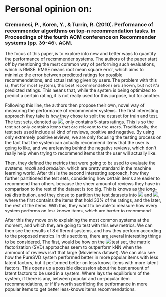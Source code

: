 # Personal opinion on:

### Cremonesi, P., Koren, Y., & Turrin, R. (2010). Performance of recommender algorithms on top-n recommendation tasks. In Proceedings of the fourth ACM conference on Recommender systems (pp. 39-46). ACM.

The focus of this paper, is to explore into new and better ways to quantify the performance of recommender systems. The authors of the paper start off by mentioning the most common way of performing such evaluations, which is RMSE. RMSE means root mean square error, which aims to minimize the error between predicted ratings for possible recommendations, and actual rating given by users. The problem with this is, that for most systems, the best recommendations are shown, but not it's predicted ratings. This means that, while the system is being optimized to predict a certain rating, it is not really used for this purpose, but for another.

Following this line, the authors then propose their own, novel way of measuring the performance of recommender systems. The first interesting approach they take is how they chose to split the dataset for train and test. The test sets, denoted as <img src="https://render.githubusercontent.com/render/math?math=T">, only contains 5-stars ratings. This is so the test set only contains items that are relevant to the users. Traditionally, the test sets used include all kind of reviews, positive and negative. By using only extremely positive reviews, we are only focusing the testing process on the fact that the system can actually recommend items that the user is going to like, and we are leaving behind the negative reviews, which don't really help when trying to recommend items that the user will actually like.

Then, they defined the metrics that were going to be used to evaluate the systems, _recall_ and _precision_, which are pretty standard in the machine learning world. After this is the second interesting approach, how they further partitioned the test sets, considering how certain items are easier to recommend than others, because the sheer amount of reviews they have in comparison to the rest of the dataset is too big. This is knows as the _long-tail_ distribution, and they chose to partition the test datasets into <img src="https://render.githubusercontent.com/render/math?math=T_{head}"> and <img src="https://render.githubusercontent.com/render/math?math=T_{tail}">, where the first contains the items that hold 33% of the ratings, and the later, the rest of the items. With this, they want to be able to measure how every system performs on less known items, which are harder to recommend.

After this they move on to explaining the most common systems at the moment, and which they are going to test with this new metrics. We can then see the results of 8 different systems, and how they perform according to the proposed metrics. In this sections, there are several interesting things to be considered. The first, would be how on the <img src="https://render.githubusercontent.com/render/math?math=T_{tail}"> test set, the matrix factorization (SVD) approaches seem to outperform kNN when the ammount of reviews isn't that large (Movielens dataset). We can also see how the PureSVD system performed better in more popular items with less latent factors, but it performed better on less knows items with more latent factors. This opens up a possible discussion about the best amount of latent factors to be used in a system. Where lays the equilibrium of the system, if there is any, between popular and un-popular item recommendations, or if it's worth sacrificing the performance in more popular items to get better less-knows items recommendations.